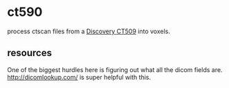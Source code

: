 # ct590

process ctscan files from a [Discovery CT509](http://www3.gehealthcare.com/en/products/categories/computed_tomography/radiation_therapy_planning/discovery_ct590rt) into voxels.

## resources

One of the biggest hurdles here is figuring out what all the dicom fields are.
http://dicomlookup.com/ is super helpful with this.

